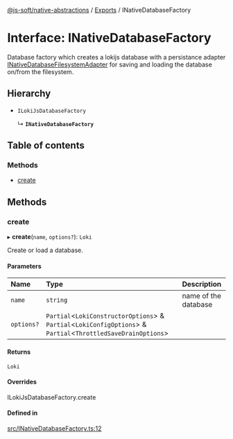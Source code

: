 [@js-soft/native-abstractions](../README.md) / [Exports](../modules.md) / INativeDatabaseFactory

# Interface: INativeDatabaseFactory

Database factory which creates a lokijs database with a persistance adapter [INativeDatabaseFilesystemAdapter](INativeDatabaseFilesystemAdapter.md) for saving and loading the database on/from the filesystem.

## Hierarchy

-   `ILokiJsDatabaseFactory`

    ↳ **`INativeDatabaseFactory`**

## Table of contents

### Methods

-   [create](INativeDatabaseFactory.md#create)

## Methods

### create

▸ **create**(`name`, `options?`): `Loki`

Create or load a database.

#### Parameters

| Name       | Type                                                                                                             | Description          |
| :--------- | :--------------------------------------------------------------------------------------------------------------- | :------------------- |
| `name`     | `string`                                                                                                         | name of the database |
| `options?` | `Partial`<`LokiConstructorOptions`\> & `Partial`<`LokiConfigOptions`\> & `Partial`<`ThrottledSaveDrainOptions`\> |                      |

#### Returns

`Loki`

#### Overrides

ILokiJsDatabaseFactory.create

#### Defined in

[src/INativeDatabaseFactory.ts:12](https://github.com/js-soft/ts-native-access/blob/68cf98a/packages/abstractions/src/INativeDatabaseFactory.ts#L12)
